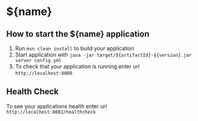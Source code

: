 ${name}
==========

How to start the ${name} application
---

1. Run `mvn clean install` to build your application
1. Start application with `java -jar target/${artifactId}-${version}.jar server config.yml`
1. To check that your application is running enter url `http://localhost:8080`

Health Check
---

To see your applications health enter url `http://localhost:8081/healthcheck`
